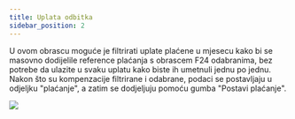 ```yaml
---
title: Uplata odbitka
sidebar_position: 2
---
```


U ovom obrascu moguće je filtrirati uplate plaćene u mjesecu kako bi se masovno dodijelile reference plaćanja s obrascem F24 odabranima, bez potrebe da ulazite u svaku uplatu kako biste ih umetnuli jednu po jednu. Nakon što su kompenzacije filtrirane i odabrane, podaci se postavljaju u odjeljku "plaćanje", a zatim se dodjeljuju pomoću gumba "Postavi plaćanje".

![](/img/it-it/finance-area/professional-men/search-compensations/withholding-tax-paying-in/image01.png)

 






